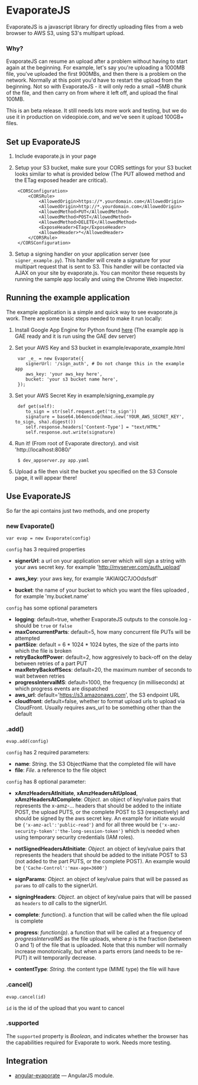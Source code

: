 EvaporateJS
===========

EvaporateJS is a javascript library for directly uploading files from a web browser to AWS S3, using S3's multipart upload. 

### Why?
EvaporateJS can resume an upload after a problem without having to start again at the beginning. For example, let's say you're uploading a 1000MB file, you've uploaded the first 900MBs, and then there is a problem on the network. Normally at this point you'd have to restart the upload from the beginning. Not so with EvaporateJS - it will only redo a small ~5MB chunk of the file, and then carry on from where it left off, and upload the final 100MB.     

This is an beta release. It still needs lots more work and testing, but we do use it in production on videopixie.com, and we've seen it upload 100GB+ files.


## Set up EvaporateJS


1. Include evaporate.js in your page

     <script language="javascript" type="text/javascript" src="../evaporate.js"></script>

2. Setup your S3 bucket, make sure your CORS settings for your S3 bucket looks similar to what is provided below (The PUT allowed method and the ETag exposed header are critical).

        <CORSConfiguration>
            <CORSRule>
                <AllowedOrigin>https://*.yourdomain.com</AllowedOrigin>
                <AllowedOrigin>http://*.yourdomain.com</AllowedOrigin>
                <AllowedMethod>PUT</AllowedMethod>
                <AllowedMethod>POST</AllowedMethod>
                <AllowedMethod>DELETE</AllowedMethod>
                <ExposeHeader>ETag</ExposeHeader>
                <AllowedHeader>*</AllowedHeader>
            </CORSRule>
        </CORSConfiguration>

3. Setup a signing handler on your application server (see `signer_example.py`).  This handler will create a signature for your multipart request that is sent to S3.  This handler will be contacted via AJAX on your site by evaporate.js. You can monitor these requests by running the sample app locally and using the Chrome Web inspector.


## Running the example application

The example application is a simple and quick way to see evaporate.js work.  There are some basic steps needed to make it run locally:

1. Install Google App Engine for Python found [here](https://developers.google.com/appengine/downloads#Google_App_Engine_SDK_for_Python) (The example app is GAE ready and it is run using the GAE dev server)

2. Set your AWS Key and S3 bucket in example/evaporate_example.html


        var _e_ = new Evaporate({
           signerUrl: '/sign_auth', # Do not change this in the example app
           aws_key: 'your aws_key here',
           bucket: 'your s3 bucket name here',
        });

3. Set your AWS Secret Key in example/signing_example.py

        def get(self):
           to_sign = str(self.request.get('to_sign'))
           signature = base64.b64encode(hmac.new('YOUR_AWS_SECRET_KEY', to_sign, sha).digest())
           self.response.headers['Content-Type'] = "text/HTML"
           self.response.out.write(signature)

4. Run it! (From root of Evaporate directory). and visit 'http://localhost:8080/'

        $ dev_appserver.py app.yaml

5. Upload a file then visit the bucket you specified on the S3 Console page, it will appear there!

## Use EvaporateJS


So far the api contains just two methods, and one property

### new Evaporate()

`var evap = new Evaporate(config)`


`config` has 3 required properties

* **signerUrl**:  a url on your application server which will sign a string with your aws secret key. for example 'http://myserver.com/auth_upload'

* **aws_key**:  your aws key, for example 'AKIAIQC7JOOdsfsdf'

* **bucket**:  the name of your bucket to which you want the files uploaded , for example 'my.bucket.name'


`config` has some optional parameters

* **logging**: default=true, whether EvaporateJS outputs to the console.log  - should be `true` or `false`
* **maxConcurrentParts**: default=5, how many concurrent file PUTs will be attempted
* **partSize**: default = 6 * 1024 * 1024 bytes, the size of the parts into which the file is broken
* **retryBackoffPower**: default=2, how aggresively to back-off on the delay between retries of a part PUT
* **maxRetryBackoffSecs**: default=20, the maximum number of seconds to wait between retries 
* **progressIntervalMS**: default=1000, the frequency (in milliseconds) at which progress events are dispatched
* **aws_url**: default='https://s3.amazonaws.com', the S3 endpoint URL
* **cloudfront**: default=false, whether to format upload urls to upload via CloudFront. Usually requires aws_url to be something other than the default

### .add()

`evap.add(config)`

`config` has 2 required parameters:

* **name**: _String_. the S3 ObjectName that the completed file will have
* **file**: _File_. a reference to the file object

`config` has 8 optional parameter:


* **xAmzHeadersAtInitiate**, **xAmzHeadersAtUpload**, **xAmzHeadersAtComplete**: _Object_. an object of key/value pairs that represents the x-amz-... headers that should be added to the initiate POST, the upload PUTS, or the complete POST to S3 (respectively) and should be signed by the aws secret key. An example for initiate would be `{'x-amz-acl':'public-read'}` and for all three would be `{'x-amz-security-token':'the-long-session-token'}` which is needed when using temporary security credentials (IAM roles).

* **notSignedHeadersAtInitiate**: _Object_. an object of key/value pairs that represents the headers that should be added to the initiate POST to S3 (not added to the part PUTS, or the complete POST). An example would be `{'Cache-Control':'max-age=3600'}`

* **signParams**: _Object_. an object of key/value pairs that will be passed as `params` to _all_ calls to the signerUrl.

* **signingHeaders**: _Object_. an object of key/value pairs that will be passed as `headers` to _all_ calls to the signerUrl.

* **complete**: _function()_. a function that will be called when the file upload is complete

* **progress**: _function(p)_. a function that will be called at a frequency of _progressIntervalMS_ as the file uploads, where _p_ is the fraction (between 0 and 1) of the file that is uploaded. Note that this number will normally increase monotonically, but when a parts errors (and needs to be re-PUT) it will temporarily decrease.

* **contentType**: _String_. the content type (MIME type) the file will have

### .cancel()
`evap.cancel(id)`

`id` is the id of the upload that you want to cancel

### .supported

The `supported` property is _Boolean_, and indicates whether the browser has the capabilities required for Evaporate to work. Needs more testing.  


## Integration

* [angular-evaporate](https://github.com/uqee/angular-evaporate) &mdash; AngularJS module.
